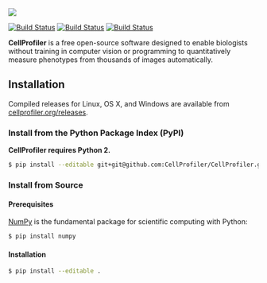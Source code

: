 <img src="http://i.imgur.com/WMFG0fo.png">

[![Build Status](https://img.shields.io/travis/CellProfiler/CellProfiler/master.svg)](https://travis-ci.org/CellProfiler/CellProfiler) [![Build Status](https://img.shields.io/pypi/v/cellprofiler.svg)](https://pypi.python.org/pypi/cellprofiler) [![Build Status](https://img.shields.io/pypi/dm/cellprofiler.svg)](https://pypi.python.org/pypi/cellprofiler)

**CellProfiler** is a free open-source software designed to enable biologists without training in computer vision or programming to quantitatively measure phenotypes from thousands of images automatically.

## Installation

Compiled releases for Linux, OS X, and Windows are available from [cellprofiler.org/releases](http://cellprofiler.org/releases/).

### Install from the Python Package Index (PyPI)

**CellProfiler requires Python 2.** 

```sh
$ pip install --editable git+git@github.com:CellProfiler/CellProfiler.git#egg=cellprofiler
```

### Install from Source

####  Prerequisites

[NumPy](http://www.numpy.org/) is the fundamental package for scientific computing with Python:

```sh
$ pip install numpy
```

#### Installation

```sh
$ pip install --editable .
```
